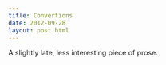```yaml
---
title: Convertions
date: 2012-09-28
layout: post.html
---
```


A slightly late, less interesting piece of prose.
